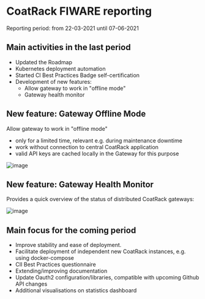 # CoatRack FIWARE reporting 

Reporting period: from 22-03-2021 until 07-06-2021

## Main activities in the last period

* Updated the Roadmap 
* Kubernetes deployment automation 
* Started CI Best Practices Badge self-certification
* Development of new features:
  * Allow gateway to work in "offline mode"
  * Gateway health monitor

## New feature: Gateway Offline Mode 

Allow gateway to work in "offline mode"
* only for a limited time, relevant e.g. during maintenance downtime
* work without connection to central CoatRack application
* valid API keys are cached locally in the Gateway for this purpose

![image](https://user-images.githubusercontent.com/6480551/120795668-12da3f00-c53a-11eb-962f-59d931e6107c.png)

## New feature: Gateway Health Monitor

Provides a quick overview of the status of distributed CoatRack gateways:

![image](https://user-images.githubusercontent.com/47450617/120780614-32646e00-c520-11eb-8807-a132447b3b63.png)

## Main focus for the coming period

* Improve stability and ease of deployment. 
* Facilitate deployment of independent new CoatRack instances, e.g. using docker-compose
* CII Best Practices questionnaire
* Extending/improving documentation 
* Update Oauth2 configuration/libraries, compatible with upcoming Github API changes 
* Additional visualisations on statistics dashboard 

